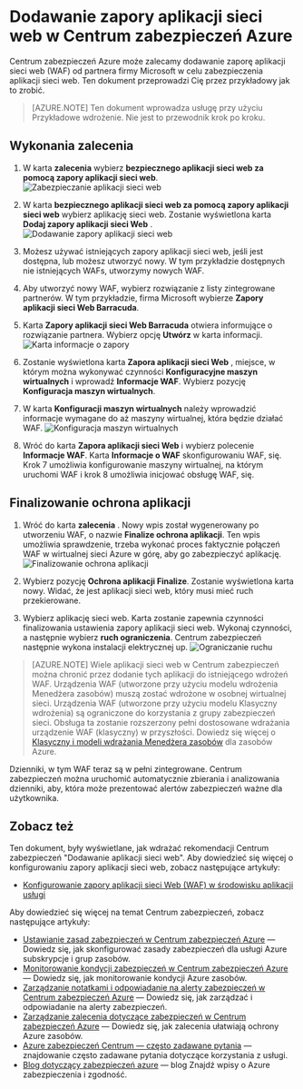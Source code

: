 <properties
   pageTitle="Dodawanie zapory aplikacji sieci web w Centrum zabezpieczeń Azure | Microsoft Azure"
   description="Ten dokument zawiera jak wdrażać zalecenia Centrum zabezpieczeń Azure **Dodawanie zapory aplikacji sieci web** i **Ochrona aplikacji Finalize**."
   services="security-center"
   documentationCenter="na"
   authors="TerryLanfear"
   manager="MBaldwin"
   editor=""/>

<tags
   ms.service="security-center"
   ms.devlang="na"
   ms.topic="article"
   ms.tgt_pltfrm="na"
   ms.workload="na"
   ms.date="07/29/2016"
   ms.author="terrylan"/>

# <a name="add-a-web-application-firewall-in-azure-security-center"></a>Dodawanie zapory aplikacji sieci web w Centrum zabezpieczeń Azure

Centrum zabezpieczeń Azure może zalecamy dodawanie zaporę aplikacji sieci web (WAF) od partnera firmy Microsoft w celu zabezpieczenia aplikacji sieci web. Ten dokument przeprowadzi Cię przez przykładowy jak to zrobić.

> [AZURE.NOTE] Ten dokument wprowadza usługę przy użyciu Przykładowe wdrożenie.  Nie jest to przewodnik krok po kroku.

## <a name="implement-the-recommendation"></a>Wykonania zalecenia

1. W karta **zalecenia** wybierz **bezpiecznego aplikacji sieci web za pomocą zapory aplikacji sieci web**.
![Zabezpieczanie aplikacji sieci web][1]

2. W karta **bezpiecznego aplikacji sieci web za pomocą zapory aplikacji sieci web** wybierz aplikację sieci web. Zostanie wyświetlona karta **Dodaj zapory aplikacji sieci Web** .
![Dodawanie zapory aplikacji sieci web][2]
3. Możesz używać istniejących zapory aplikacji sieci web, jeśli jest dostępna, lub możesz utworzyć nowy. W tym przykładzie dostępnych nie istniejących WAFs, utworzymy nowych WAF.

4. Aby utworzyć nowy WAF, wybierz rozwiązanie z listy zintegrowane partnerów. W tym przykładzie, firma Microsoft wybierze **Zapory aplikacji sieci Web Barracuda**.
5. Karta **Zapory aplikacji sieci Web Barracuda** otwiera informujące o rozwiązanie partnera. Wybierz opcję **Utwórz** w karta informacji.
![Karta informacje o zapory][3]

6. Zostanie wyświetlona karta **Zapora aplikacji sieci Web** , miejsce, w którym można wykonywać czynności **Konfiguracyjne maszyn wirtualnych** i wprowadź **Informacje WAF**. Wybierz pozycję **Konfiguracja maszyn wirtualnych**.

7. W karta **Konfiguracji maszyn wirtualnych** należy wprowadzić informacje wymagane do aż maszyny wirtualnej, która będzie działać WAF.
![Konfiguracja maszyn wirtualnych][4]
8. Wróć do karta **Zapora aplikacji sieci Web** i wybierz polecenie **Informacje WAF**. Karta **Informacje o WAF** skonfigurowaniu WAF, się. Krok 7 umożliwia konfigurowanie maszyny wirtualnej, na którym uruchomi WAF i krok 8 umożliwia inicjować obsługę WAF, się.

## <a name="finalize-application-protection"></a>Finalizowanie ochrona aplikacji

1. Wróć do karta **zalecenia** . Nowy wpis został wygenerowany po utworzeniu WAF, o nazwie **Finalize ochrona aplikacji**. Ten wpis umożliwia sprawdzenie, trzeba wykonać proces faktycznie połączeń WAF w wirtualnej sieci Azure w górę, aby go zabezpieczyć aplikację.
![Finalizowanie ochrona aplikacji][5]

2. Wybierz pozycję **Ochrona aplikacji Finalize**. Zostanie wyświetlona karta nowy. Widać, że jest aplikacji sieci web, który musi mieć ruch przekierowane.
3. Wybierz aplikację sieci web. Karta zostanie zapewnia czynności finalizowania ustawienia zapory aplikacji sieci web. Wykonaj czynności, a następnie wybierz **ruch ograniczenia**. Centrum zabezpieczeń następnie wykona instalacji elektrycznej up.
![Ograniczanie ruchu][6]

> [AZURE.NOTE] Wiele aplikacji sieci web w Centrum zabezpieczeń można chronić przez dodanie tych aplikacji do istniejącego wdrożeń WAF. Urządzenia WAF (utworzone przy użyciu modelu wdrożenia Menedżera zasobów) muszą zostać wdrożone w osobnej wirtualnej sieci. Urządzenia WAF (utworzone przy użyciu modelu Klasyczny wdrożenia) są ograniczone do korzystania z grupy zabezpieczeń sieci. Obsługa ta zostanie rozszerzony pełni dostosowane wdrażania urządzenie WAF (klasyczny) w przyszłości. Dowiedz się więcej o [Klasyczny i modeli wdrażania Menedżera zasobów](../azure-classic-rm.md) dla zasobów Azure.

Dzienniki, w tym WAF teraz są w pełni zintegrowane. Centrum zabezpieczeń można uruchomić automatycznie zbierania i analizowania dzienniki, aby, która może prezentować alertów zabezpieczeń ważne dla użytkownika.

## <a name="see-also"></a>Zobacz też

Ten dokument, były wyświetlane, jak wdrażać rekomendacji Centrum zabezpieczeń "Dodawanie aplikacji sieci web". Aby dowiedzieć się więcej o konfigurowaniu zapory aplikacji sieci web, zobacz następujące artykuły:

- [Konfigurowanie zapory aplikacji sieci Web (WAF) w środowisku aplikacji usługi](../app-service-web/app-service-app-service-environment-web-application-firewall.md)

Aby dowiedzieć się więcej na temat Centrum zabezpieczeń, zobacz następujące artykuły:

- [Ustawianie zasad zabezpieczeń w Centrum zabezpieczeń Azure](security-center-policies.md) — Dowiedz się, jak skonfigurować zasady zabezpieczeń dla usługi Azure subskrypcje i grup zasobów.
- [Monitorowanie kondycji zabezpieczeń w Centrum zabezpieczeń Azure](security-center-monitoring.md) — Dowiedz się, jak monitorowanie kondycji Azure zasobów.
- [Zarządzanie notatkami i odpowiadanie na alerty zabezpieczeń w Centrum zabezpieczeń Azure](security-center-managing-and-responding-alerts.md) — Dowiedz się, jak zarządzać i odpowiadanie na alerty zabezpieczeń.
- [Zarządzanie zalecenia dotyczące zabezpieczeń w Centrum zabezpieczeń Azure](security-center-recommendations.md) — Dowiedz się, jak zalecenia ułatwiają ochrony Azure zasobów.
- [Azure zabezpieczeń Centrum — często zadawane pytania](security-center-faq.md) — znajdowanie często zadawane pytania dotyczące korzystania z usługi.
- [Blog dotyczący zabezpieczeń azure](http://blogs.msdn.com/b/azuresecurity/) — blog Znajdź wpisy o Azure zabezpieczenia i zgodność.

<!--Image references-->
[1]: ./media/security-center-add-web-application-firewall/secure-web-application.png
[2]:./media/security-center-add-web-application-firewall/add-a-waf.png
[3]: ./media/security-center-add-web-application-firewall/info-blade.png
[4]: ./media/security-center-add-web-application-firewall/select-vm-config.png
[5]: ./media/security-center-add-web-application-firewall/finalize-waf.png
[6]: ./media/security-center-add-web-application-firewall/restrict-traffic.png
